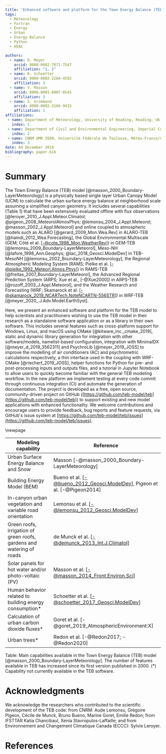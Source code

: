 ```yaml
---
title: 'Enhanced software and platform for the Town Energy Balance (TEB) model'
tags:
  - Meteorology
  - Fortran
  - Energy
  - Urban
  - Energy Balance
  - Python
  - HVAC

authors:
  - name: D. Meyer
    orcid: 0000-0002-7071-7547
    affiliation: "1, 2"
  - name: R. Schoetter
    orcid: 0000-0002-2284-4592
    affiliation: 3
  - name: V. Masson
    orcid: 0000-0001-8807-0545
    affiliation: 3
  - name: S. Grimmond
    orcid: 0000-0002-3166-9415
    affiliation: 1
affiliations:
 - name: Department of Meteorology, University of Reading, Reading, UK
   index: 1
 - name: Department of Civil and Environmental Engineering, Imperial College London, London, UK
   index: 2
 - name: CNRM UMR 3589, Université Fédérale de Toulouse, Météo-France/CNRS, Toulouse, France
   index: 3
date: 04 December 2019
bibliography: paper.bib
---
```


# Summary

The Town Energy Balance (TEB) model [@masson_2000_Boundary-LayerMeteorology] is a physically based single layer Urban Canopy Model (UCM) to calculate the urban surface energy balance at neighborhood scale assuming a simplified canyon geometry. It includes several capabilities (Table 1) that have been extensively evaluated offline with flux observations [@leroyer_2010_J.Appl.Meteor.Climatol; @pigeon_2008_MeteorolAtmosPhys; @lemonsu_2004_J.Appl.Meteorol; @masson_2002_J.Appl.Meteorol] and online coupled to atmospheric models such as ALARO [@gerard_2009_Mon.Wea.Rev] in ALARO-TEB [@hamdi_2012_Wea.Forecasting], the Global Environmental Multiscale (GEM; Côté et al. [-@cote_1998_Mon.WeatherRev]) in GEM-TEB [@lemonsu_2009_Boundary-LayerMeteorol], Meso-NH [@lafore_1998_Ann.Geophys; @lac_2018_Geosci.ModelDev] in TEB-MesoNH [@lemonsu_2002_Boundary-LayerMeteorology], the Regional Atmospheric Modeling System (RAMS; Pielke et al. [-@pielke_1992_Meteorl.Atmos.Phys]) in RAMS-TEB [@freitas_2007_Boundary-LayerMeteorol], the Advanced Regional Prediction System (ARPS; Xue et al., [-@Xue2000]) in ARPS-TEB [@rozoff_2003_J.Appl.Meteorol], and the Weather Research and Forecasting  (WRF; Skamarock et al. [-@skamarock_2019_NCARTech.NoteNCARTN-556STR]) in WRF-TEB [@meyer_2020_.J.Adv.Model.EarthSyst].


Here, we present an enhanced software and platform for the TEB model to help scientists and practitioners wishing to use the TEB model in their research as a standalone software application or as a library in their own software. This includes several features such as cross-platform support for Windows, Linux, and macOS using CMake [@kitware_inc._cmake_2019], static and dynamic library generation for integration with other software/models, namelist-based configuration, integration with MinimalDX [@meyer_d_2019_3562311] and PsychroLib [@meyer_2019_JOSS] to improve the modelling of air conditioners (AC) and psychrometric calculations respectively, a thin interface used in the coupling with WRF-CMake [@riechert_2019_JOSS], helper functions for Python for pre- and post-processing inputs and outputs files, and a tutorial in Jupyter Notebook to allow users to quickly become familiar with the general TEB modeling workflow. In the new platform we implement testing at every code commit through continuous integration (CI) and automate the generation of documentation. The project is developed as a free, open source, community-driven project on GitHub ([https://github.com/teb-model/teb](https://github.com/teb-model/teb)) to support existing and new model applications with enhanced functionality. We welcome contributions and encourage users to provide feedback, bug reports and feature requests, via GitHub's issue system at [https://github.com/teb-model/teb/issues](https://github.com/teb-model/teb/issues).

\newpage

| Modeling capability                                                   | Reference                                                                 |
| --------------------------------------------------------------------- | ------------------------------------------------------------------------- |
| Urban Surface Energy Balance and Snow                                 | Masson [-@masson_2000_Boundary-LayerMeteorology]                          |
| Building Energy Model (BEM)                                           | Bueno et al. [-@bueno_2012_Geosci.ModelDev], Pigeon et al. [-@Pigeon2014] |
| In-canyon urban vegetation and variable road orientation              | Lemonsu et al. [-@lemonsu_2012_Geosci.ModelDev]                           |
| Green roofs, irrigation of green roofs, gardens and watering of roads | de Munck et al. [-@demunck_2013_Int.J.Climatol]                           |
| Solar panels for hot water and/or photo-voltaic (PV)                  | Masson et al.  [-@masson_2014_Front.Environ.Sci]                          |
| Human behavior related to building energy consumption*                | Schoetter et al. [-@schoetter_2017_Geosci.ModelDev]                       |
| Calculation of urban carbon dioxide fluxes*                           | Goret et al. [-@goret_2019_AtmosphericEnvironment:X]                      |
| Urban trees*                                                          | Redon et al. [-@Redon2017; -@Redon2020]                                   |

Table: Main capabilities available in the Town Energy Balance (TEB) model [@masson_2000_Boundary-LayerMeteorology]. The number of features available in TEB has increased since its first version published in 2000. (*) Capability not currently available in the TEB software.



# Acknowledgments

We acknowledge the researchers who contributed to the scientific development of the TEB code: from CNRM: Aude Lemonsu, Grégoire Pigeon, Cécile de Munck, Bruno Bueno, Marine Goret, Emilie Redon; from IFSTTAR Katia Chancibaul, Xenia Stavropulos-Laffaille; and from Environnement and Changement Climatique Canada (ECCC): Sylvie Leroyer.


# References
